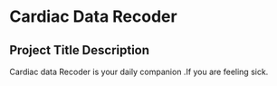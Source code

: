 
# Cardiac Data Recoder


## Project Title Description

Cardiac data Recoder is your daily companion .If you are feeling sick.
